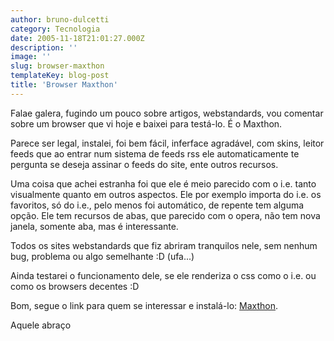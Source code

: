 ```yaml
---
author: bruno-dulcetti
category: Tecnologia
date: 2005-11-18T21:01:27.000Z
description: ''
image: ''
slug: browser-maxthon
templateKey: blog-post
title: 'Browser Maxthon'
---
```


Falae galera, fugindo um pouco sobre artigos, webstandards, vou comentar sobre um browser que vi hoje e baixei para testá-lo. É o Maxthon.

Parece ser legal, instalei, foi bem fácil, inferface agradável, com skins, leitor feeds que ao entrar num sistema de feeds rss ele automaticamente te pergunta se deseja assinar o feeds do site, ente outros recursos.

Uma coisa que achei estranha foi que ele é meio parecido com o i.e. tanto visualmente quanto em outros aspectos. Ele por exemplo importa do i.e. os favoritos, só do i.e., pelo menos foi automático, de repente tem alguma opção. Ele tem recursos de abas, que parecido com o opera, não tem nova janela, somente aba, mas é interessante.

Todos os sites webstandards que fiz abriram tranquilos nele, sem nenhum bug, problema ou algo semelhante :D (ufa...)

Ainda testarei o funcionamento dele, se ele renderiza o css como o i.e. ou como os browsers decentes :D

Bom, segue o link para quem se interessar e instalá-lo: [Maxthon](http://www.maxthon.com/).

Aquele abraço
